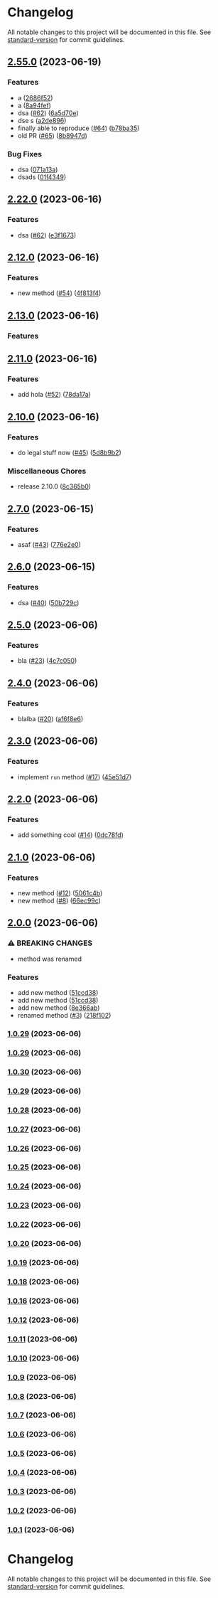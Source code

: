 # Changelog

All notable changes to this project will be documented in this file. See [standard-version](https://github.com/conventional-changelog/standard-version) for commit guidelines.

## [2.55.0](https://github.com/y-lakhdar/publish-java-package-with-maven-on-github-packages/compare/v2.12.0...v2.55.0) (2023-06-19)


### Features

* a ([2686f52](https://github.com/y-lakhdar/publish-java-package-with-maven-on-github-packages/commit/2686f52aa67aca06d616b4eab63c28d4dd8c7910))
* a ([8a94fef](https://github.com/y-lakhdar/publish-java-package-with-maven-on-github-packages/commit/8a94fef13ea484f638848cf8e383b9a1ac06a397))
* dsa ([#62](https://github.com/y-lakhdar/publish-java-package-with-maven-on-github-packages/issues/62)) ([6a5d70e](https://github.com/y-lakhdar/publish-java-package-with-maven-on-github-packages/commit/6a5d70ed79f0c8d41ab53e39cff5a4b1a6c29dfb))
* dse s ([a2de896](https://github.com/y-lakhdar/publish-java-package-with-maven-on-github-packages/commit/a2de896b9ed0c28b3e6f51dc6d8c991c20e55b14))
* finally able to reproduce ([#64](https://github.com/y-lakhdar/publish-java-package-with-maven-on-github-packages/issues/64)) ([b78ba35](https://github.com/y-lakhdar/publish-java-package-with-maven-on-github-packages/commit/b78ba35584701cfa5be03a172102efb76a3cca42))
* old PR ([#65](https://github.com/y-lakhdar/publish-java-package-with-maven-on-github-packages/issues/65)) ([8b8947d](https://github.com/y-lakhdar/publish-java-package-with-maven-on-github-packages/commit/8b8947de641bd74f6a8ae00e40389dd3e0c8720a))


### Bug Fixes

* dsa ([071a13a](https://github.com/y-lakhdar/publish-java-package-with-maven-on-github-packages/commit/071a13a159a19442af2f430662b97209b0d81e83))
* dsads ([01f4349](https://github.com/y-lakhdar/publish-java-package-with-maven-on-github-packages/commit/01f434965b3548ce82e6a455e616917ba19d6be4))

## [2.22.0](https://github.com/y-lakhdar/publish-java-package-with-maven-on-github-packages/compare/v2.14.0...v2.22.0) (2023-06-16)


### Features

* dsa ([#62](https://github.com/y-lakhdar/publish-java-package-with-maven-on-github-packages/issues/62)) ([e3f1673](https://github.com/y-lakhdar/publish-java-package-with-maven-on-github-packages/commit/e3f16737bf13103f5af1ed5f4ac039eace607480))

## [2.12.0](https://github.com/y-lakhdar/publish-java-package-with-maven-on-github-packages/compare/v2.11.0...v2.12.0) (2023-06-16)


### Features

* new method ([#54](https://github.com/y-lakhdar/publish-java-package-with-maven-on-github-packages/issues/54)) ([4f813f4](https://github.com/y-lakhdar/publish-java-package-with-maven-on-github-packages/commit/4f813f439ad3b8d5676a097ca32fccf811416997))

## [2.13.0](https://github.com/y-lakhdar/publish-java-package-with-maven-on-github-packages/compare/v2.13.0...v2.11.0) (2023-06-16)

### Features

## [2.11.0](https://github.com/y-lakhdar/publish-java-package-with-maven-on-github-packages/compare/v2.10.0...v2.11.0) (2023-06-16)


### Features

* add hola ([#52](https://github.com/y-lakhdar/publish-java-package-with-maven-on-github-packages/issues/52)) ([78da17a](https://github.com/y-lakhdar/publish-java-package-with-maven-on-github-packages/commit/78da17a9e45de3b1edfe90a2a342f9a3b10a3880))

## [2.10.0](https://github.com/y-lakhdar/publish-java-package-with-maven-on-github-packages/compare/v2.7.0...v2.10.0) (2023-06-16)


### Features

* do legal stuff now ([#45](https://github.com/y-lakhdar/publish-java-package-with-maven-on-github-packages/issues/45)) ([5d8b9b2](https://github.com/y-lakhdar/publish-java-package-with-maven-on-github-packages/commit/5d8b9b2538053880b548b6f5c4523a86330dd203))


### Miscellaneous Chores

* release 2.10.0 ([8c365b0](https://github.com/y-lakhdar/publish-java-package-with-maven-on-github-packages/commit/8c365b00622e6f553e59bf4122ff07a07cb3a0c9))

## [2.7.0](https://github.com/y-lakhdar/publish-java-package-with-maven-on-github-packages/compare/v2.6.0...v2.7.0) (2023-06-15)


### Features

* asaf ([#43](https://github.com/y-lakhdar/publish-java-package-with-maven-on-github-packages/issues/43)) ([776e2e0](https://github.com/y-lakhdar/publish-java-package-with-maven-on-github-packages/commit/776e2e0a9c4858c6d3e3d3a2d4aad9f821bf12a7))

## [2.6.0](https://github.com/y-lakhdar/publish-java-package-with-maven-on-github-packages/compare/v2.5.0...v2.6.0) (2023-06-15)


### Features

* dsa  ([#40](https://github.com/y-lakhdar/publish-java-package-with-maven-on-github-packages/issues/40)) ([50b729c](https://github.com/y-lakhdar/publish-java-package-with-maven-on-github-packages/commit/50b729c42a9db42b9abaeb51c638365422634d49))

## [2.5.0](https://github.com/y-lakhdar/publish-java-package-with-maven-on-github-packages/compare/v2.4.0...v2.5.0) (2023-06-06)


### Features

* bla ([#23](https://github.com/y-lakhdar/publish-java-package-with-maven-on-github-packages/issues/23)) ([4c7c050](https://github.com/y-lakhdar/publish-java-package-with-maven-on-github-packages/commit/4c7c050ea863501be1a810e5ef1e3bcc7add9a92))

## [2.4.0](https://github.com/y-lakhdar/publish-java-package-with-maven-on-github-packages/compare/v2.3.0...v2.4.0) (2023-06-06)


### Features

* blalba ([#20](https://github.com/y-lakhdar/publish-java-package-with-maven-on-github-packages/issues/20)) ([af6f8e6](https://github.com/y-lakhdar/publish-java-package-with-maven-on-github-packages/commit/af6f8e679ee13820e7c7ff494f4f660a50e3145d))

## [2.3.0](https://github.com/y-lakhdar/publish-java-package-with-maven-on-github-packages/compare/v2.2.0...v2.3.0) (2023-06-06)


### Features

* implement `run` method ([#17](https://github.com/y-lakhdar/publish-java-package-with-maven-on-github-packages/issues/17)) ([45e51d7](https://github.com/y-lakhdar/publish-java-package-with-maven-on-github-packages/commit/45e51d7bb235f899e4679db451d373765da5e33f))

## [2.2.0](https://github.com/y-lakhdar/publish-java-package-with-maven-on-github-packages/compare/v2.1.0...v2.2.0) (2023-06-06)


### Features

* add something cool ([#14](https://github.com/y-lakhdar/publish-java-package-with-maven-on-github-packages/issues/14)) ([0dc78fd](https://github.com/y-lakhdar/publish-java-package-with-maven-on-github-packages/commit/0dc78fdc4416b35a7e192e92d0b5c9cff9c2a0a7))

## [2.1.0](https://github.com/y-lakhdar/publish-java-package-with-maven-on-github-packages/compare/v2.0.0...v2.1.0) (2023-06-06)


### Features

* new method ([#12](https://github.com/y-lakhdar/publish-java-package-with-maven-on-github-packages/issues/12)) ([5061c4b](https://github.com/y-lakhdar/publish-java-package-with-maven-on-github-packages/commit/5061c4b41a76cfd2e1061fe6327d7f2d0eeaef3f))
* new method ([#8](https://github.com/y-lakhdar/publish-java-package-with-maven-on-github-packages/issues/8)) ([66ec99c](https://github.com/y-lakhdar/publish-java-package-with-maven-on-github-packages/commit/66ec99cef0c1eeae0d36a77b6e4b2a2e6ad975c7))

## [2.0.0](https://github.com/y-lakhdar/publish-java-package-with-maven-on-github-packages/compare/v1.0.0...v2.0.0) (2023-06-06)


### ⚠ BREAKING CHANGES

* method was renamed

### Features

* add new method ([51ccd38](https://github.com/y-lakhdar/publish-java-package-with-maven-on-github-packages/commit/51ccd388fac11971f27487442f2f65480494c98a))
* add new method ([51ccd38](https://github.com/y-lakhdar/publish-java-package-with-maven-on-github-packages/commit/51ccd388fac11971f27487442f2f65480494c98a))
* add new method ([8e366ab](https://github.com/y-lakhdar/publish-java-package-with-maven-on-github-packages/commit/8e366ab8eb4cc1fc57284f99fb61f29cb51fb105))
* renamed method ([#3](https://github.com/y-lakhdar/publish-java-package-with-maven-on-github-packages/issues/3)) ([218f102](https://github.com/y-lakhdar/publish-java-package-with-maven-on-github-packages/commit/218f1023f4fc81cadc6770f4387ab5b149d733ff))

### [1.0.29](https://github.com/y-lakhdar/publish-java-package-with-maven-on-github-packages/compare/v1.0.30...v1.0.29) (2023-06-06)

### [1.0.29](https://github.com/y-lakhdar/publish-java-package-with-maven-on-github-packages/compare/v1.0.30...v1.0.29) (2023-06-06)

### [1.0.30](https://github.com/y-lakhdar/publish-java-package-with-maven-on-github-packages/compare/v1.0.29...v1.0.30) (2023-06-06)

### [1.0.29](https://github.com/y-lakhdar/publish-java-package-with-maven-on-github-packages/compare/v1.0.28...v1.0.29) (2023-06-06)

### [1.0.28](https://github.com/y-lakhdar/publish-java-package-with-maven-on-github-packages/compare/v1.0.27...v1.0.28) (2023-06-06)

### [1.0.27](https://github.com/y-lakhdar/publish-java-package-with-maven-on-github-packages/compare/v1.0.26...v1.0.27) (2023-06-06)

### [1.0.26](https://github.com/y-lakhdar/publish-java-package-with-maven-on-github-packages/compare/v1.0.25...v1.0.26) (2023-06-06)

### [1.0.25](https://github.com/y-lakhdar/publish-java-package-with-maven-on-github-packages/compare/v1.0.24...v1.0.25) (2023-06-06)

### [1.0.24](https://github.com/y-lakhdar/publish-java-package-with-maven-on-github-packages/compare/v1.0.23...v1.0.24) (2023-06-06)

### [1.0.23](https://github.com/y-lakhdar/publish-java-package-with-maven-on-github-packages/compare/v1.0.22...v1.0.23) (2023-06-06)

### [1.0.22](https://github.com/y-lakhdar/publish-java-package-with-maven-on-github-packages/compare/v1.0.20...v1.0.22) (2023-06-06)

### [1.0.20](https://github.com/y-lakhdar/publish-java-package-with-maven-on-github-packages/compare/v1.0.19...v1.0.20) (2023-06-06)

### [1.0.19](https://github.com/y-lakhdar/publish-java-package-with-maven-on-github-packages/compare/v1.0.18...v1.0.19) (2023-06-06)

### [1.0.18](https://github.com/y-lakhdar/publish-java-package-with-maven-on-github-packages/compare/v1.0.16...v1.0.18) (2023-06-06)

### [1.0.16](https://github.com/y-lakhdar/publish-java-package-with-maven-on-github-packages/compare/v1.0.12...v1.0.16) (2023-06-06)

### [1.0.12](https://github.com/y-lakhdar/publish-java-package-with-maven-on-github-packages/compare/v1.0.11...v1.0.12) (2023-06-06)

### [1.0.11](https://github.com/y-lakhdar/publish-java-package-with-maven-on-github-packages/compare/v1.0.10...v1.0.11) (2023-06-06)

### [1.0.10](https://github.com/y-lakhdar/publish-java-package-with-maven-on-github-packages/compare/v1.0.9...v1.0.10) (2023-06-06)

### [1.0.9](https://github.com/y-lakhdar/publish-java-package-with-maven-on-github-packages/compare/v1.0.8...v1.0.9) (2023-06-06)

### [1.0.8](https://github.com/y-lakhdar/publish-java-package-with-maven-on-github-packages/compare/v1.0.7...v1.0.8) (2023-06-06)

### [1.0.7](https://github.com/y-lakhdar/publish-java-package-with-maven-on-github-packages/compare/v1.0.6...v1.0.7) (2023-06-06)

### [1.0.6](https://github.com/y-lakhdar/publish-java-package-with-maven-on-github-packages/compare/v1.0.5...v1.0.6) (2023-06-06)

### [1.0.5](https://github.com/y-lakhdar/publish-java-package-with-maven-on-github-packages/compare/v1.0.4...v1.0.5) (2023-06-06)

### [1.0.4](https://github.com/y-lakhdar/publish-java-package-with-maven-on-github-packages/compare/v1.0.3...v1.0.4) (2023-06-06)

### [1.0.3](https://github.com/y-lakhdar/publish-java-package-with-maven-on-github-packages/compare/v1.0.2...v1.0.3) (2023-06-06)

### [1.0.2](https://github.com/y-lakhdar/publish-java-package-with-maven-on-github-packages/compare/v1.0.1...v1.0.2) (2023-06-06)

### [1.0.1](https://github.com/y-lakhdar/publish-java-package-with-maven-on-github-packages/compare/v1.0.0...v1.0.1) (2023-06-06)

# Changelog

All notable changes to this project will be documented in this file. See [standard-version](https://github.com/conventional-changelog/standard-version) for commit guidelines.
